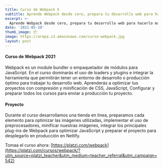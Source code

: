 ```yaml
---
title: Curso de Webpack 5
subtitle: Aprende Webpack desde cero, prepara tu desarrollo web para hacerlo más ágil, rápido y optimizado. 
excerpt: >-
  Aprende Webpack desde cero, prepara tu desarrollo web para hacerlo más ágil, rápido y optimizado. 
date: '2021-05-10'
thumb_image: 📦
image: https://arepa.s3.amazonaws.com/curso-webpack.jpg
layout: post
---
```


#### Curso de Webpack 2021

Webpack es un module bundler o empaquetador de módulos para JavaScript. En el curso dominarás el uso de loaders y plugins e integrar la herramienta que permitirán tener un entorno de desarrollo o producción óptimo para trabajar tu desarrollo web. Aprenderás a optimizar tus proyectos con compresión y minificación de CSS, JavaScript, Configurar y preparar todos los cursos para enviar a producción tu proyecto.

#### Proyecto

Durante el curso desarrollamos una tienda en línea, preparamos cada elemento para optimizar las imágenes utilizadas, implementar el uso de preprocesadores, minificar nuestras imágenes, integrar los principales plug-ins de Webpack para optimizar JavaScript y preparar el proyecto para desplegarlo en producción en Netlify.  

Tomaa el curso ahora: [https://platzi.com/webpack](https://platzi.com/cursos/webpack/?utm_source=platzi_teacher&utm_medium=teacher_referral&utm_campaign=542)
